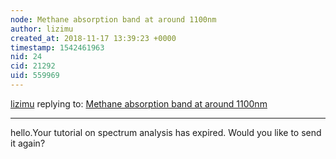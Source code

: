 ```yaml
---
node: Methane absorption band at around 1100nm
author: lizimu
created_at: 2018-11-17 13:39:23 +0000
timestamp: 1542461963
nid: 24
cid: 21292
uid: 559969
---
```




[lizimu](../profile/lizimu) replying to: [Methane absorption band at around 1100nm](../notes/warren/12-10-2010/methane-absorption-band-around-1100nm)

----
hello.Your tutorial on spectrum analysis has expired. Would you like to send it again?
